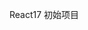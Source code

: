 <!--
 * @Descripttion: 
 * @version: 
 * @Author: yangxing
 * @Date: 2023-03-14 22:03:12
 * @LastEditors: yangxing
 * @LastEditTime: 2023-03-14 22:09:25
-->
React17 初始项目
